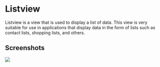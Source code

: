 # Listview

Listview is a view that is used to display a list of data. This view is very suitable for use in applications that display data in the form of lists such as contact lists, shopping lists, and others.

## Screenshots

<img src="https://res.cloudinary.com/dzwztfzvu/image/upload/v1706237195/sdvllzlhcsyckryxrgbs.png">
